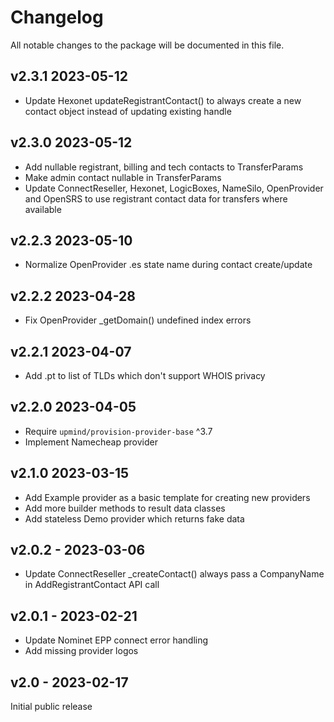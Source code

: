 # Changelog

All notable changes to the package will be documented in this file.

## v2.3.1 2023-05-12

- Update Hexonet updateRegistrantContact() to always create a new contact object
  instead of updating existing handle

## v2.3.0 2023-05-12

- Add nullable registrant, billing and tech contacts to TransferParams
- Make admin contact nullable in TransferParams
- Update ConnectReseller, Hexonet, LogicBoxes, NameSilo, OpenProvider and OpenSRS
  to use registrant contact data for transfers where available

## v2.2.3 2023-05-10

- Normalize OpenProvider .es state name during contact create/update

## v2.2.2 2023-04-28

- Fix OpenProvider _getDomain() undefined index errors

## v2.2.1 2023-04-07

- Add .pt to list of TLDs which don't support WHOIS privacy

## v2.2.0 2023-04-05

- Require `upmind/provision-provider-base` ^3.7
- Implement Namecheap provider

## v2.1.0 2023-03-15

- Add Example provider as a basic template for creating new providers
- Add more builder methods to result data classes
- Add stateless Demo provider which returns fake data

## v2.0.2 - 2023-03-06

- Update ConnectReseller _createContact() always pass a CompanyName in
  AddRegistrantContact API call

## v2.0.1 - 2023-02-21

- Update Nominet EPP connect error handling
- Add missing provider logos

## v2.0 - 2023-02-17

Initial public release
